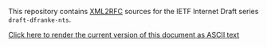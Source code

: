 This repository contains [XML2RFC](http://xml2rfc.ietf.org) sources for
the IETF Internet Draft series `draft-dfranke-nts`.

[Click here to render the current version of this document as ASCII text](http://xml2rfc.ietf.org/cgi-bin/xml2rfc.cgi?input=&url=https://raw.githubusercontent.com/dfoxfranke/nts/master/nts.xml&modeAsFormat=txt/ascii&type=toframe&Submit=Submit)
